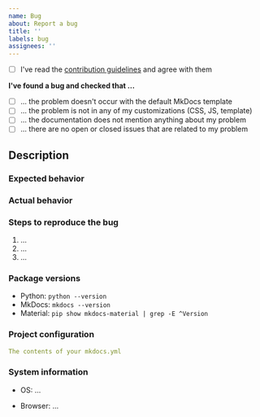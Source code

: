 ```yaml
---
name: Bug
about: Report a bug
title: ''
labels: bug
assignees: ''
---
```


<!--
  ⚠️ WARNING

  Half of all issues created do not contain enough information to help or are
  not appropriate for the issue tracker (i.e. one-line questions). If you think
  you found a bug, follow the steps outlined below closely. Any issue that does
  not meet these conditions may be closed unnoticed.

  Why? Because the maintainers of this project are wasting a lot of time
  answering questions that are not directly related to this project.

  Make sure that your request fulfills ALL of the following requirements. If one
  requirement cannot be satisfied, please explain in detail why.
-->

- [ ] I've read the [contribution guidelines][1] and agree with them

__I've found a bug and checked that ...__

- [ ] ... the problem doesn't occur with the default MkDocs template
- [ ] ... the problem is not in any of my customizations (CSS, JS, template)
- [ ] ... the documentation does not mention anything about my problem
- [ ] ... there are no open or closed issues that are related to my problem

## Description

<!-- Please provide a brief description of the bug -->

### Expected behavior

<!-- Please describe what you expect to happen -->

### Actual behavior

<!-- Please describe what is actually happening -->

### Steps to reproduce the bug

<!-- Please provide the steps to repoduce the issue -->

1. ...
2. ...
3. ...

### Package versions

<!-- Please provide all package versions -->

* Python: `python --version`
* MkDocs: `mkdocs --version`
* Material: `pip show mkdocs-material | grep -E ^Version`

### Project configuration

<!-- Please provide your mkdocs.yml to a reasonable amount of detail -->

``` yaml
The contents of your mkdocs.yml
```

### System information

<!-- Please provide your operating system and browser version -->

* OS: ...
* Browser: ...

  [1]: https://github.com/squidfunk/mkdocs-material/blob/master/CONTRIBUTING.md
